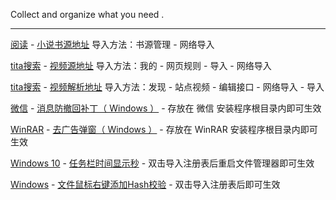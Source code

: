 Collect and organize what you need .

---

[阅读](https://www.coolapk.com/apk/com.gedoor.monkeybook) - [小说书源地址](https://raw.githubusercontent.com/LuanJian/Download/master/%E9%98%85%E8%AF%BB.json) 导入方法：书源管理 - 网络导入

[tita搜索](https://www.lanzous.com/b751334/) - [视频源地址](https://raw.githubusercontent.com/LuanJian/Download/master/tita.json) 导入方法：我的 - 网页规则 - 导入 - 网络导入

[tita搜索](https://www.lanzous.com/b751334/) - [视频解析地址](https://raw.githubusercontent.com/LuanJian/Download/master/tita_api.json) 导入方法：发现 - 站点视频 - 编辑接口 - 网络导入 - 导入

[微信](https://pc.weixin.qq.com/) - [消息防撤回补丁（ Windows ）](https://raw.githubusercontent.com/LuanJian/Download/master/winmm.dll) - 存放在 微信 安装程序根目录内即可生效

[WinRAR](https://www.rarlab.com/) - [去广告弹窗（ Windows ）](https://raw.githubusercontent.com/LuanJian/Download/master/rarreg.key) - 存放在 WinRAR 安装程序根目录内即可生效

[Windows 10](http://msdn.itellyou.cn/) - [任务栏时间显示秒](https://raw.githubusercontent.com/LuanJian/Download/master/win10_time.reg) - 双击导入注册表后重启文件管理器即可生效

[Windows](http://msdn.itellyou.cn/) - [文件鼠标右键添加Hash校验](https://raw.githubusercontent.com/LuanJian/Download/master/hash.reg) - 双击导入注册表后即可生效
